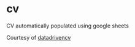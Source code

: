 # cv
CV automatically populated using google sheets

Courtesy of [datadrivencv](http://nickstrayer.me/datadrivencv/)
